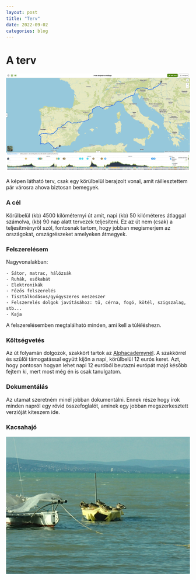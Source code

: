 ```yaml
---
layout: post
title: "Terv"
date: 2022-09-02
categories: blog
---
```

# A terv

![Kép a tervről](/terv.png)

A képen látható terv, csak egy körülbelül berajzolt vonal, amit ráillesztettem pár városra ahova biztosan bemegyek.

### A cél 

Körülbelül (kb) 4500 kilóméternyi út amit, napi (kb) 50 kilóméteres átlaggal számolva, (kb) 90 nap alatt tervezek teljesíteni. 
Ez az út nem (csak) a teljesítményről szól, fontosnak tartom, hogy jobban megismerjem az országokat, országrészeket amelyeken átmegyek.

### Felszerelésem

Nagyvonalakban:

	- Sátor, matrac, hálózsák
	- Ruhák, esőkabát
	- Elektronikák
	- Főzős felszerelés
	- Tisztálkodásos/gyógyszeres neszeszer
	- Felszerelés dolgok javításához: tű, cérna, fogó, kötél, szigszalag, stb...
	- Kaja
    
A felszerelésemben megtalálható minden, ami kell a túléléshezn.

### Költségvetés

Az út folyamán dolgozok, szakkört tartok az [Alphacademynél](https://alphacademy.hu/). A szakkörrel és szülői támogatással együtt kijön a napi, körülbelül 12 eurós keret.
Azt, hogy pontosan hogyan lehet napi 12 euróból beutazni európát majd később fejtem ki, mert most még én is csak tanulgatom.

### Dokumentálás

Az utamat szeretném minél jobban dokumentálni. 
Ennek része hogy írok minden napról egy rövid összefoglalót, 
aminek egy jobban megszerkesztett verzióját kiteszem ide.

### Kacsahajó

![Kacsahajó](/kacsahajo.jpg)

